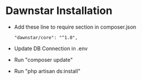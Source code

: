 # Dawnstar Installation

- Add these line to require section in composer.json

      "dawnstar/core": "^1.0",

- Update DB Connection in .env
- Run "composer update"
- Run "php artisan ds:install"
